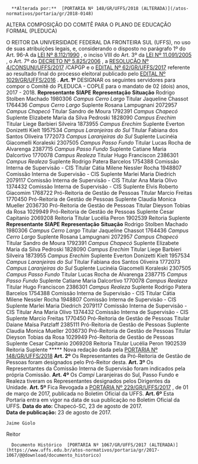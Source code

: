       **Alterada por:**  [PORTARIA Nº 148/GR/UFFS/2018 (ALTERADA)](/atos-normativos/portaria/gr/2018-0148) 

   ALTERA COMPOSIÇÃO DO COMITÊ PARA O PLANO DE EDUCAÇÃO FORMAL (PLEDUCA)  

 O REITOR DA UNIVERSIDADE FEDERAL DA FRONTEIRA SUL (UFFS), no uso de suas atribuições legais, e, considerando o disposto no parágrafo 1º do Art. 96-A da [LEI Nº 8.112/1990](http://www.planalto.gov.br/ccivil_03/leis/l8112cons.htm)  , o inciso VIII do Art. 3º da [LEI Nº 11.091/2005](http://www.planalto.gov.br/ccivil_03/_ato2004-2006/2005/lei/l11091.htm)  , o Art. 7º do [DECRETO Nº 5.825/2006](http://www.planalto.gov.br/ccivil_03/_ato2004-2006/2006/decreto/d5825.htm)  , a [RESOLUÇÃO Nº 4/CONSUNI/UFFS/2017](https://www.uffs.edu.br/atos-normativos/resolucao/consuni/2017-0004)  /CAPGP e o [EDITAL Nº 62/GR/UFFS/2017](https://www.uffs.edu.br/atos-normativos/edital/gr/2017-0062)  referente ao resultado final do processo eleitoral publicado pelo [EDITAL Nº 1029/GR/UFFS/2016](https://www.uffs.edu.br/atos-normativos/edital/gr/2016-1029)  .   **Art. 1º** DESIGNAR os seguintes servidores para compor o Comitê do PLEDUCA - COPLE para o mandato de 02 (dois) anos, 2017 - 2018.      **Representante**     **SIAPE**     **Representação**     **Situação**      Rodrigo Stolben Machado    1980306     *Campus Cerro Largo*    Titular      Jaqueline Chassot    1764436     *Campus Cerro Largo*    Suplente      Rosana Lampugnani    2072957     *Campus Chapecó*    Titular      Sandro de Moura    1792391     *Campus Chapecó*    Suplente      Elizabete Maria da Silva Pedroski    1828090     *Campus Erechim*    Titular      Liege Barbieri Silveira    1873955     *Campus Erechim*    Suplente      Everton Donizetti Kielt    1957534     *Campus Laranjeiras do Sul*    Titular      Fabiana dos Santos Oliveira    1772073     *Campus Laranjeiras do Sul*    Suplente      Lucinéia Giacomelli Koraleski    2307505     *Campus Passo Fundo*    Titular      Lucas Rocha de Alvarenga    2387715     *Campus Passo Fundo*    Suplente      Catiane Maria Dalcortivo    1770078     *Campus Realeza*    Titular      Hugo Franciscon    2386301     *Campus Realeza*    Suplente      Rodrigo Patera Barcelos    1754388    Comissão Interna de Supervisão - CIS    Titular      Cátia Milene Nessler Rocha    1948807    Comissão Interna de Supervisão - CIS    Suplente      Marlei Maria Diedrich    2079117    Comissão Interna de Supervisão - CIS    Titular      Ana Maria Olivo    1374432    Comissão Interna de Supervisão - CIS    Suplente      Elvis Roberto Giacomim    1768722    Pró-Reitoria de Gestão de Pessoas    Titular      Marcio Freitas    1770450    Pró-Reitoria de Gestão de Pessoas    Suplente      Claudia Monica Mueller    2036730    Pró-Reitoria de Gestão de Pessoas    Titular      Dieyson Tobias da Rosa    1029949    Pró-Reitoria de Gestão de Pessoas    Suplente      Cesar Capitanio    2069208    Reitoria    Titular      Lucélia Peron    1902539    Reitoria    Suplente            **Representante**    **SIAPE**    **Representação**    **Situação**      Rodrigo Stolben Machado   1980306   *Campus Cerro Largo*    Titular     Jaqueline Chassot   1764436   *Campus Cerro Largo*    Suplente     Rosana Lampugnani   2072957   *Campus Chapecó*    Titular     Sandro de Moura   1792391   *Campus Chapecó*    Suplente     Elizabete Maria da Silva Pedroski   1828090   *Campus Erechim*    Titular     Liege Barbieri Silveira   1873955   *Campus Erechim*    Suplente     Everton Donizetti Kielt   1957534   *Campus Laranjeiras do Sul*    Titular     Fabiana dos Santos Oliveira   1772073   *Campus Laranjeiras do Sul*    Suplente     Lucinéia Giacomelli Koraleski   2307505   *Campus Passo Fundo*    Titular     Lucas Rocha de Alvarenga   2387715   *Campus Passo Fundo*    Suplente     Catiane Maria Dalcortivo   1770078   *Campus Realeza*    Titular     Hugo Franciscon   2386301   *Campus Realeza*    Suplente     Rodrigo Patera Barcelos   1754388   Comissão Interna de Supervisão - CIS   Titular     Cátia Milene Nessler Rocha   1948807   Comissão Interna de Supervisão - CIS   Suplente     Marlei Maria Diedrich   2079117   Comissão Interna de Supervisão - CIS   Titular     Ana Maria Olivo   1374432   Comissão Interna de Supervisão - CIS   Suplente     Marcio Freitas   1770450   Pró-Reitoria de Gestão de Pessoas   Titular     Daiane Maísa Patzlaff   2385111   Pró-Reitoria de Gestão de Pessoas   Suplente     Claudia Monica Mueller   2036730   Pró-Reitoria de Gestão de Pessoas   Titular     Dieyson Tobias da Rosa   1029949   Pró-Reitoria de Gestão de Pessoas   Suplente     Cesar Capitanio   2069208   Reitoria   Titular     Lucélia Peron   1902539   Reitoria   Suplente     ***** Nova redação dada pela [PORTARIA Nº 148/GR/UFFS/2018](https://www.uffs.edu.br/atos-normativos/portaria/gr/2018-0148)    **Art. 2º** Os Representantes da Pró-Reitoria de Gestão de Pessoas foram designados pelo Pró-Reitor desta.   **Art. 3º** Os Representantes da Comissão Interna de Supervisão foram indicados pela própria Comissão.   **Art. 4º** Os *Campi* Laranjeiras do Sul, Passo Fundo e Realeza tiveram os Representantes designados pelos Dirigentes da Unidade.   **Art. 5º** Fica Revogada a [PORTARIA Nº 229/GR/UFFS/2017](https://www.uffs.edu.br/atos-normativos/portaria/gr/2017-0229)  , de 01 de março de 2017, publicada no Boletim Oficial da UFFS.   **Art. 6º** Esta Portaria entra em vigor na data de sua publicação no Boletim Oficial da UFFS.      **Data do ato:** Chapecó-SC, 23 de agosto de 2017.   
 **Data de publicação:**  23 de agosto de 2017. 

    Jaime Giolo   
 Reitor 

      Documento Histórico  [PORTARIA Nº 1067/GR/UFFS/2017 (ALTERADA)](https://www.uffs.edu.br/atos-normativos/portaria/gr/2017-1067/@@download/documento_historico)     
      